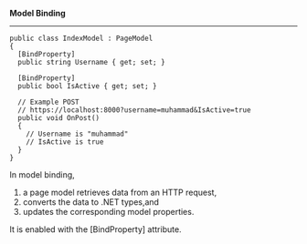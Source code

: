 **Model Binding**
***

```
public class IndexModel : PageModel
{
  [BindProperty]
  public string Username { get; set; }
  
  [BindProperty]
  public bool IsActive { get; set; }
  
  // Example POST
  // https://localhost:8000?username=muhammad&IsActive=true
  public void OnPost()
  {
    // Username is "muhammad"
    // IsActive is true
  }
}
```
In model binding,

1. a page model retrieves data from an HTTP request,
1. converts the data to .NET types,and
1. updates the corresponding model properties.

It is enabled with the [BindProperty] attribute.
